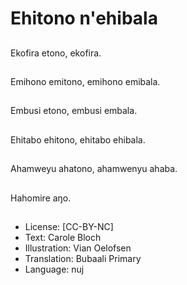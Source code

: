 # Ehitono n'ehibala

##
Ekofira etono, ekofira.

##

##
Emihono emitono, emihono emibala.

##

##
Embusi etono, embusi embala.

##

##
Ehitabo ehitono, ehitabo ehibala.

##

##
Ahamweyu ahatono, ahamwenyu ahaba.

##

##
Hahomire aŋo.

##
* License: [CC-BY-NC]
* Text: Carole Bloch
* Illustration: Vian Oelofsen
* Translation: Bubaali Primary
* Language: nuj

